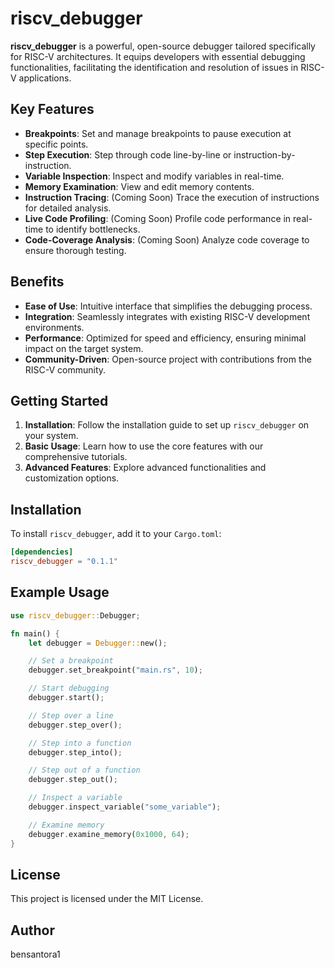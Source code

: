 # riscv_debugger

**riscv_debugger** is a powerful, open-source debugger tailored specifically for RISC-V architectures. It equips developers with essential debugging functionalities, facilitating the identification and resolution of issues in RISC-V applications.

## Key Features

- **Breakpoints**: Set and manage breakpoints to pause execution at specific points.
- **Step Execution**: Step through code line-by-line or instruction-by-instruction.
- **Variable Inspection**: Inspect and modify variables in real-time.
- **Memory Examination**: View and edit memory contents.
- **Instruction Tracing**: (Coming Soon) Trace the execution of instructions for detailed analysis.
- **Live Code Profiling**: (Coming Soon) Profile code performance in real-time to identify bottlenecks.
- **Code-Coverage Analysis**: (Coming Soon) Analyze code coverage to ensure thorough testing.

## Benefits

- **Ease of Use**: Intuitive interface that simplifies the debugging process.
- **Integration**: Seamlessly integrates with existing RISC-V development environments.
- **Performance**: Optimized for speed and efficiency, ensuring minimal impact on the target system.
- **Community-Driven**: Open-source project with contributions from the RISC-V community.

## Getting Started

1. **Installation**: Follow the installation guide to set up `riscv_debugger` on your system.
2. **Basic Usage**: Learn how to use the core features with our comprehensive tutorials.
3. **Advanced Features**: Explore advanced functionalities and customization options.

## Installation

To install `riscv_debugger`, add it to your `Cargo.toml`:

```toml
[dependencies]
riscv_debugger = "0.1.1"
```
## Example Usage
```rust
use riscv_debugger::Debugger;

fn main() {
    let debugger = Debugger::new();

    // Set a breakpoint
    debugger.set_breakpoint("main.rs", 10);

    // Start debugging
    debugger.start();

    // Step over a line
    debugger.step_over();

    // Step into a function
    debugger.step_into();

    // Step out of a function
    debugger.step_out();

    // Inspect a variable
    debugger.inspect_variable("some_variable");

    // Examine memory
    debugger.examine_memory(0x1000, 64);
}
```
## License
This project is licensed under the MIT License.

## Author
bensantora1
